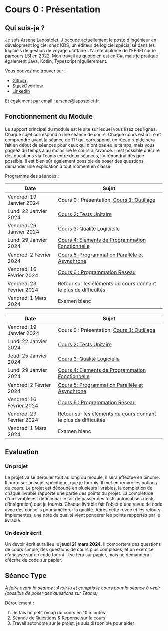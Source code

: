 # Cours 0 : Présentation

## Qui suis-je ?

Je suis Arsène Lapostolet. J'occupe actuellement le poste d'ingénieur en dévelopment logiciel chez KDS, un éditeur de logiciel spécialisé dans les logiciels de gestion de voyage d'affaire. J'ai été diplômé de l'EFREI sur le parcours LSI en 2022. Mon travail au quotidien est en C#, mais je pratique également Java, Kotlin, Typescript régulièrement.

Vous pouvez me trouver sur : 

- [Github](https://github.com/Ombrelin)
- [StackOverflow](https://stackoverflow.com/users/11834812/ombrelin)
- [LinkedIn](https://www.linkedin.com/in/arsenelapostolet/)

Et également par email : arsene@lapostolet.fr

## Fonctionnement du Module

Le support principal du module est le site sur lequel vous lisez ces lignes. Chaque sujet correspond à une séance de cours. Chaque cours est à lire et comprendre avant la séance de TP qui correspond, un récap rapide sera fait en début de séances pour ceux qui n'ont pas eu le temps, mais vous gagnez du temps à au moins lire le cours à l'avance. Il est possible d'écrire des questions via Teams entre deux séances, j'y répondrai dès que possible. Il est bien sûr également possible de poser des questions, demander une explication à tout moment en classe.

Programme des séances : 
<tabs>
<tab title="LSI1">


| Date                     | Sujet                                                                                                     |
|--------------------------|-----------------------------------------------------------------------------------------------------------|
| Vendredi 19 Janvier 2024 | Cours 0 : Présentation, [Cours 1: Outillage](Cours-1-Outillage.md)                                        |
| Lundi 22 Janvier 2024    | [Cours 2: Tests Unitaire](Cours-2-Tests-Unitaires.md)                                                     |
| Vendredi 26 Janvier 2024 | [Cours 3: Qualité Logicielle](Cours-3-Qualité-Logicielle.md)                                              |
| Lundi 29 Janvier 2024    | [Cours 4: Elements de Programmation Fonctionnelle](Cours-4-Element-de-programmation-orientee-fonction.md) |
| Vendredi 2 Février 2024  | [Cours 5: Programmation Parallèle et Asynchrone](Cours-5-Programmation-Parrallele-et-Asynchrone.md)       |
| Vendredi 16 Février 2024 | [Cours 6 : Programmation Réseau](Cours-6-Programmation-Réseau.md)                                      |
| Vendredi 23 Février 2024 | Retour sur les éléments du cours donnant le plus de difficultés                                                                                                       |
| Vendredi 1 Mars 2024     | Examen blanc                                                                                                       |

</tab>
<tab title="LSI2">

| Date                     | Sujet                                                                                                     |
|--------------------------|-----------------------------------------------------------------------------------------------------------|
| Vendredi 19 Janvier 2024 | Cours 0 : Présentation, [Cours 1: Outillage](Cours-1-Outillage.md)                                        |
| Lundi 22 Janvier 2024    | [Cours 2: Tests Unitaire](Cours-2-Tests-Unitaires.md)                                                     |
| Jeudi 25 Janvier 2024    | [Cours 3: Qualité Logicielle](Cours-3-Qualité-Logicielle.md)                                              |
| Lundi 29 Janvier 2024    | [Cours 4: Elements de Programmation Fonctionnelle](Cours-4-Element-de-programmation-orientee-fonction.md) |
| Vendredi 2 Février 2024  | [Cours 5: Programmation Parallèle et Asynchrone](Cours-5-Programmation-Parrallele-et-Asynchrone.md)       |
| Vendredi 16 Février 2024 | [Cours 6 : Programmation Réseau](Cours-6-Programmation-Réseau.md)                                         |
| Vendredi 23 Février 2024 | Retour sur les éléments du cours donnant le plus de difficultés                                           |
| Vendredi 1 Mars 2024     | Examen blanc                                                                                              |

</tab>
</tabs>

## Evaluation

### Un projet

Le projet va se dérouler tout au long du module, il sera effectué en binôme. Il porte sur un sujet spécifique, que je fournis. Il met en œuvre les notions du cours. Le projet est découpé en plusieurs livrables, la completion de chaque livrable rapporte une partie des points du projet. La complétude d'un livrable est définie par le fait de passer des tests automatisés (tests d'intégration) que je fournis. Chaque livrable fait l'objet d'une revue de code avec des conseils pour améliorer la qualité. Après cette revue et les retours implémentés, une note de qualité vient pondérer les points rapportés par le livrable.

### Un devoir écrit

Un devoir écrit aura lieu le **jeudi 21 mars 2024**. Il comportera des questions de cours simple, des questions de cours plus complexes, et un exercice d'analyse sur un code fourni. Il se fera sur papier, mais ne demandera d'écrire de code sur papier.

## Séance Type

*À faire avant la séance : Avoir lu et compris le cours pour la séance à venir (possible de poser des questions sur Teams)*

Déroulement : 

1. Je fais un petit récap du cours en 10 minutes
2. Séance de Questions & Réponse sur le cours
3. Travail autonome sur le projet, je suis disponible pour aider
